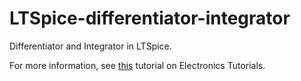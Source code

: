 # LTSpice-differentiator-integrator

Differentiator and Integrator in LTSpice.

For more information, see [this](http://www.electronics-tutorials.ws/rc/rc_3.html) tutorial on Electronics Tutorials.
